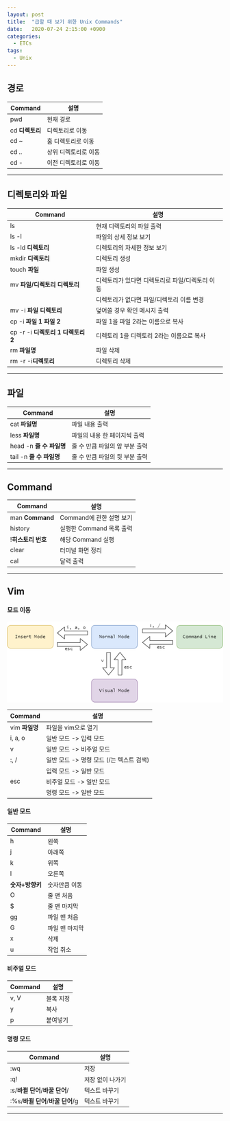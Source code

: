 ```yaml
---
layout: post
title:  "급할 때 보기 위한 Unix Commands"
date:   2020-07-24 2:15:00 +0900
categories:
  - ETCs
tags: 
  - Unix
---
```


## 경로

|Command|설명|
|------|------|
|pwd|현재 경로|
|cd **디렉토리**|디렉토리로 이동|
|cd ~|홈 디렉토리로 이동|
|cd ..|상위 디렉토리로 이동|
|cd -|이전 디렉토리로 이동|

***
## 디렉토리와 파일

|Command|설명|
|------|------|
|ls|현재 디렉토리의 파일 출력|
|ls -l|파일의 상세 정보 보기|
|ls -ld **디렉토리**|디렉토리의 자세한 정보 보기|
|mkdir **디렉토리**|디렉토리 생성|
|touch **파일**|파일 생성|
|mv **파일/디렉토리** **디렉토리**|디렉토리가 있다면 디렉토리로 파일/디렉토리 이동|
||디렉토리가 없다면 파일/디렉토리 이름 변경|
|mv -i **파일** **디렉토리**|덮어쓸 경우 확인 메시지 출력|
|cp -i **파일 1** **파일 2**|파일 1을 파일 2라는 이름으로 복사|
|cp -r -i **디렉토리 1** **디렉토리 2**|디렉토리 1을 디렉토리 2라는 이름으로 복사|
|rm **파일명**|파일 삭제|
|rm -r -i**디렉토리**|디렉토리 삭제|

***
## 파일

|Command|설명|
|------|------|
|cat **파일명**|파일 내용 출력|
|less **파일명**|파일의 내용 한 페이지씩 출력|
|head -n **줄 수** **파일명**|줄 수 만큼 파일의 앞 부분 출력|
|tail -n **줄 수** **파일명**|줄 수 만큼 파일의 뒷 부분 출력|

***
## Command

|Command|설명|
|------|------|
|man **Command**|Command에 관한 설명 보기|
|history|실행한 Command 목록 출력|
|!**히스토리 번호**|해당 Command 실행|
|clear|터미널 화면 정리|
|cal|달력 출력|

***

## Vim
#### 모드 이동
![Image1](\assets\images\2020-07-04-Unix_Command-Guide-01.png)


|Command|설명|
|------|------|
|vim **파일명**|파일을 vim으로 열기|
|i, a, o|일반 모드 -> 입력 모드|
|v|일반 모드 -> 비주얼 모드|
|:, /|일반 모드 -> 명령 모드 (/는 텍스트 검색)|
||입력 모드 -> 일반 모드|
|esc|비주얼 모드 -> 일반 모드|
||명령 모드 -> 일반 모드|

#### 일반 모드

|Command|설명|
|------|------|
|h|왼쪽|
|j|아래쪽|
|k|위쪽|
|l|오른쪽|
|**숫자+방향키**|숫자만큼 이동|
|O|줄 맨 처음|
|$|줄 맨 마지막|
|gg|파일 맨 처음|
|G|파일 맨 마지막|
|x|삭제|
|u|작업 취소|

#### 비주얼 모드

|Command|설명|
|------|------|
|v, V|블록 지정|
|y|복사|
|p|붙여넣기|

#### 명령 모드

|Command|설명|
|------|------|
|:wq|저장|
|:q!|저장 없이 나가기|
|:s/**바뀔 단어**/**바꿀 단어**/|텍스트 바꾸기|
|:%s/**바뀔 단어**/**바꿀 단어**/g|텍스트 바꾸기|
***